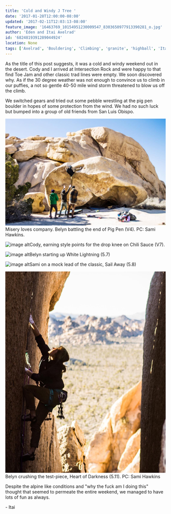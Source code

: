 ```yaml
---
title: 'Cold and Windy J Tree '
date: '2017-01-28T12:00:00-08:00'
updated: '2017-02-11T12:03:13-08:00'
feature_image: '16463769_10154951230009547_8303650977913390281_o.jpg'
author: 'Eden and Itai Axelrad'
id: '6824819391289044924'
location: None
tags: ['Axelrad', 'Bouldering', 'Climbing', 'granite', 'highball', 'Itai', 'Joshua', 'trad', 'traditional', 'Tree']
---
```

As the title of this post suggests, it was a cold and windy weekend out in the desert. Cody and I arrived at Intersection Rock and were happy to that find Toe Jam and other classic trad lines were empty. We soon discovered why. As if the 30 degree weather was not enough to convince us to climb in our puffies, a not so gentle 40-50 mile wind storm threatened to blow us off the climb.

We switched gears and tried out some pebble wrestling at the pig pen boulder in hopes of some protection from the wind. We had no such luck but bumped into a group of old friends from San Luis Obispo.

![image alt](/images/16463769_10154951230009547_8303650977913390281_o.jpg)Misery loves company. Belyn battling the end of Pig Pen (V4). PC: Sami Hawkins.

![image alt](/images/IMG_3997.JPG)Cody, earning style points for the drop knee on Chili Sauce (V7).

![image alt](/images/IMG_4001.JPG)Belyn starting up White Lightning (5.7)

![image alt](/images/IMG_4015.JPG)Sami on a mock lead of the classic, Sail Away (5.8)

![image alt](/images/16252072_10154945993234547_331957342315451315_o.jpg)Belyn crushing the test-piece, Heart of Darkness (5.11). PC: Sami Hawkins

Despite the alpine like conditions and "why the fuck am I doing this" thought that seemed to permeate the entire weekend, we managed to have lots of fun as always.

\- Itai
